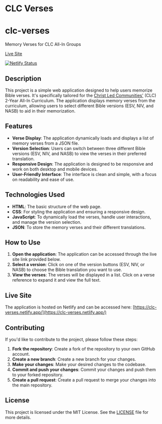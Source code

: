 # CLC Verses

# clc-verses
Memory Verses for CLC All-In Groups

[Live Site](https://clc-verses.netlify.app/)

[![Netlify Status](https://api.netlify.com/api/v1/badges/cf36e717-6f83-4b8b-8197-926e6919d1ab/deploy-status)](https://app.netlify.com/sites/clc-verses/deploys)


## Description

This project is a simple web application designed to help users memorize Bible verses. It's specifically tailored for the [Christ Led Communities'](https://www.clchq.org/) (CLC) 2-Year All-In Curriculum. The application displays memory verses from the curriculum, allowing users to select different Bible versions (ESV, NIV, and NASB) to aid in their memorization.

## Features

- **Verse Display**: The application dynamically loads and displays a list of memory verses from a JSON file.
- **Version Selection**: Users can switch between three different Bible versions (ESV, NIV, and NASB) to view the verses in their preferred translation.
- **Responsive Design**: The application is designed to be responsive and work on both desktop and mobile devices.
- **User-Friendly Interface**: The interface is clean and simple, with a focus on readability and ease of use.

## Technologies Used

- **HTML**: The basic structure of the web page.
- **CSS**: For styling the application and ensuring a responsive design.
- **JavaScript**: To dynamically load the verses, handle user interactions, and manage the version selection.
- **JSON**: To store the memory verses and their different translations.

## How to Use

1. **Open the application**: The application can be accessed through the live site link provided below.
2. **Select a version**: Click on one of the version buttons (ESV, NIV, or NASB) to choose the Bible translation you want to use.
3. **View the verses**: The verses will be displayed in a list. Click on a verse reference to expand it and view the full text.

## Live Site

The application is hosted on Netlify and can be accessed here: [https://clc-verses.netlify.app/](https://clc-verses.netlify.app/)

## Contributing

If you'd like to contribute to the project, please follow these steps:

1. **Fork the repository**: Create a fork of the repository to your own GitHub account.
2. **Create a new branch**: Create a new branch for your changes.
3. **Make your changes**: Make your desired changes to the codebase.
4. **Commit and push your changes**: Commit your changes and push them to your forked repository.
5. **Create a pull request**: Create a pull request to merge your changes into the main repository.

## License

This project is licensed under the MIT License. See the [LICENSE](LICENSE) file for more details.